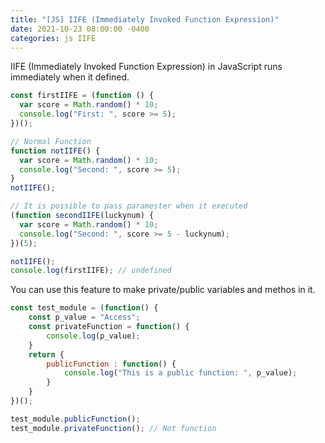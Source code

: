```yaml
---
title: "[JS] IIFE (Immediately Invoked Function Expression)"
date: 2021-10-23 08:00:00 -0400
categories: js IIFE
---
```


IIFE (Immediately Invoked Function Expression) in JavaScript runs immediately when it defined.

```js
const firstIIFE = (function () {
  var score = Math.random() * 10;
  console.log("First: ", score >= 5);
})();

// Normal Function
function notIIFE() {
  var score = Math.random() * 10;
  console.log("Second: ", score >= 5);
}
notIIFE();

// It is possible to pass paramester when it executed
(function secondIIFE(luckynum) {
  var score = Math.random() * 10;
  console.log("Second: ", score >= 5 - luckynum);
})(5);

notIIFE();
console.log(firstIIFE); // undefined
```

You can use this feature to make private/public variables and methos in it.

```js
const test_module = (function() {
    const p_value = "Access";
    const privateFunction = function() {
        console.log(p_value);
    }
    return {
        publicFunction : function() {
            console.log("This is a public function: ", p_value);
        }
    }
})();

test_module.publicFunction();
test_module.privateFunction(); // Not function
```